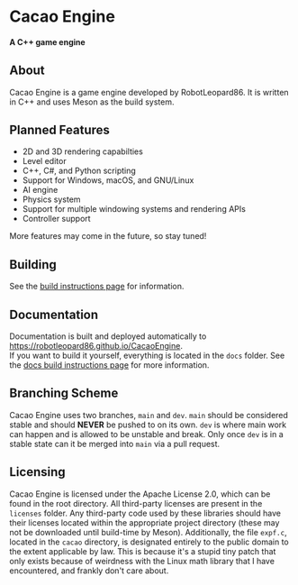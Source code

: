 # Cacao Engine  
#### A C++ game engine  

## About
Cacao Engine is a game engine developed by RobotLeopard86. It is written in C++ and uses Meson as the build system.

## Planned Features
* 2D and 3D rendering capabilties
* Level editor
* C++, C#, and Python scripting
* Support for Windows, macOS, and GNU/Linux
* AI engine
* Physics system
* Support for multiple windowing systems and rendering APIs
* Controller support

More features may come in the future, so stay tuned!

## Building
See the [build instructions page](https://robotleopard86.github.io/CacaoEngine/latest/manual/building.html) for information.

## Documentation
Documentation is built and deployed automatically to https://robotleopard86.github.io/CacaoEngine.  
If you want to build it yourself, everything is located in the `docs` folder. See the [docs build instructions page](docs/README.md) for more information.

## Branching Scheme
Cacao Engine uses two branches, `main` and `dev`. `main` should be considered stable and should **NEVER** be pushed to on its own. `dev` is where main work can happen and is allowed to be unstable and break. Only once `dev` is in a stable state can it be merged into `main` via a pull request.

## Licensing
Cacao Engine is licensed under the Apache License 2.0, which can be found in the root directory. All third-party licenses are present in the `licenses` folder.
Any third-party code used by these libraries should have their licenses located within the appropriate project directory (these may not be downloaded until build-time by Meson).
Additionally, the file `expf.c`, located in the `cacao` directory, is designated entirely to the public domain to the extent applicable by law. This is because it's a stupid tiny patch that only exists because of weirdness with the Linux math library that I have encountered, and frankly don't care about.